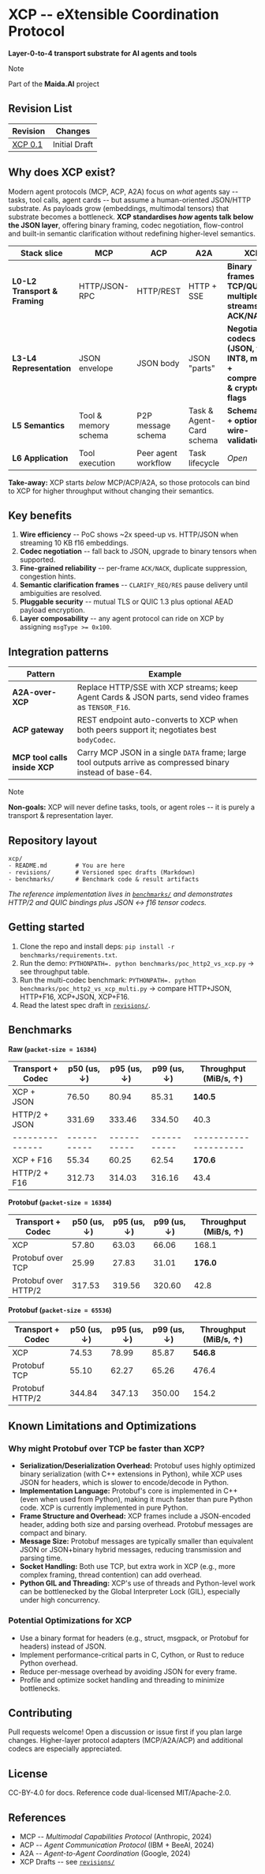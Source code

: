 <!---
Copyright © 2025 Maida.AI contributors.
Licensed under CC-BY-4.0: https://creativecommons.org/licenses/by/4.0/
-->
# XCP -- eXtensible Coordination Protocol
**Layer-0-to-4 transport substrate for AI agents and tools**
> [!NOTE]
> Part of the **Maida.AI** project

## Revision List

| Revision | Changes |
| -------- | ------- |
| [XCP 0.1](revisions/xcp-v0.1.md) | Initial Draft |


## Why does XCP exist?

Modern agent protocols (MCP, ACP, A2A) focus on *what* agents say -- tasks, tool calls, agent cards -- but assume a human-oriented JSON/HTTP substrate.
As payloads grow (embeddings, multimodal tensors) that substrate becomes a bottleneck.
**XCP standardises *how* agents talk below the JSON layer**, offering binary framing, codec negotiation, flow-control and built-in semantic clarification without redefining higher-level semantics.

| Stack slice                   | MCP                  | ACP                 | A2A                      | **XCP**                                                                     |
| ----------------------------- | -------------------- | ------------------- | ------------------------ | --------------------------------------------------------------------------- |
| **L0-L2 Transport & Framing** | HTTP/JSON-RPC        | HTTP/REST           | HTTP + SSE               | **Binary frames over TCP/QUIC; multiplexed streams; ACK/NACK**              |
| **L3-L4 Representation**      | JSON envelope        | JSON body           | JSON "parts"             | **Negotiable codecs (JSON, f16, INT8, mixed) + compression & crypto flags** |
| **L5 Semantics**              | Tool & memory schema | P2P message schema  | Task & Agent-Card schema | **Schema IDs + optional wire-validation**                                   |
| **L6 Application**            | Tool execution       | Peer agent workflow | Task lifecycle           | *Open*                                                                      |

**Take-away:** XCP starts *below* MCP/ACP/A2A, so those protocols can bind to XCP for higher throughput without changing their semantics.

## Key benefits

1. **Wire efficiency** -- PoC shows \~2x speed-up vs. HTTP/JSON when streaming 10 KB f16 embeddings.
2. **Codec negotiation** -- fall back to JSON, upgrade to binary tensors when supported.
3. **Fine-grained reliability** -- per-frame `ACK/NACK`, duplicate suppression, congestion hints.
4. **Semantic clarification frames** -- `CLARIFY_REQ/RES` pause delivery until ambiguities are resolved.
5. **Pluggable security** -- mutual TLS or QUIC 1.3 plus optional AEAD payload encryption.
6. **Layer composability** -- any agent protocol can ride on XCP by assigning `msgType >= 0x100`.


## Integration patterns

| Pattern                       | Example                                                                                                     |
| ----------------------------- | ----------------------------------------------------------------------------------------------------------- |
| **A2A-over-XCP**              | Replace HTTP/SSE with XCP streams; keep Agent Cards & JSON parts, send video frames as `TENSOR_F16`.        |
| **ACP gateway**               | REST endpoint auto-converts to XCP when both peers support it; negotiates best `bodyCodec`.                 |
| **MCP tool calls inside XCP** | Carry MCP JSON in a single `DATA` frame; large tool outputs arrive as compressed binary instead of base-64. |

> [!NOTE]
> **Non-goals:** XCP will never define tasks, tools, or agent roles -- it is purely a transport & representation layer.


## Repository layout

```
xcp/
- README.md        # You are here
- revisions/       # Versioned spec drafts (Markdown)
- benchmarks/      # Benchmark code & result artifacts
```

*The reference implementation lives in [`benchmarks/`](benchmarks/) and demonstrates HTTP/2 and QUIC bindings plus JSON <-> f16 tensor codecs.*


## Getting started

1. Clone the repo and install deps: `pip install -r benchmarks/requirements.txt`.
2. Run the demo: `PYTHONPATH=. python benchmarks/poc_http2_vs_xcp.py` -> see throughput table.
3. Run the multi-codec benchmark: `PYTHONPATH=. python benchmarks/poc_http2_vs_xcp_multi.py` -> compare HTTP+JSON, HTTP+F16, XCP+JSON, XCP+F16.
4. Read the latest spec draft in [`revisions/`](revisions/).


## Benchmarks

**Raw (`packet-size = 16384`)**

|Transport + Codec | p50 (us, ↓) | p95 (us, ↓) | p99 (us, ↓) | Throughput (MiB/s, ↑) |
|------------------|------------ |-------------|-------------| ----------------------|
| XCP + JSON       | 76.50       | 80.94       | 85.31       | **140.5**             |
| HTTP/2 + JSON    | 331.69      | 333.46      | 334.50      | 40.3                  |
| ---------------  | ----------- | ----------- | ----------- | --------------------- |
| XCP + F16        | 55.34       | 60.25       | 62.54       | **170.6**             |
| HTTP/2 + F16     | 312.73      | 314.03      | 316.16      | 43.4                  |

**Protobuf (`packet-size = 16384`)**

|Transport + Codec     | p50 (us, ↓) | p95 (us, ↓) | p99 (us, ↓) | Throughput (MiB/s, ↑) |
|----------------------|------------ |-------------|-------------| ----------------------|
| XCP                  | 57.80       | 63.03       | 66.06       | 168.1                 |
| Protobuf over TCP    | 25.99       | 27.83       | 31.01       | **176.0**             |
| Protobuf over HTTP/2 | 317.53      | 319.56      | 320.60      | 42.8                  |

**Protobuf (`packet-size = 65536`)**

|Transport + Codec     | p50 (us, ↓) | p95 (us, ↓) | p99 (us, ↓) | Throughput (MiB/s, ↑) |
|----------------------|------------ |-------------|-------------| ----------------------|
| XCP                  | 74.53       | 78.99       | 85.87       | **546.8**             |
| Protobuf TCP         | 55.10       | 62.27       | 65.26       | 476.4                 |
| Protobuf HTTP/2      | 344.84      | 347.13      | 350.00      | 154.2                 |

## Known Limitations and Optimizations

### Why might Protobuf over TCP be faster than XCP?

- **Serialization/Deserialization Overhead:** Protobuf uses highly optimized binary serialization (with C++ extensions in Python), while XCP uses JSON for headers, which is slower to encode/decode in Python.
- **Implementation Language:** Protobuf's core is implemented in C++ (even when used from Python), making it much faster than pure Python code. XCP is currently implemented in pure Python.
- **Frame Structure and Overhead:** XCP frames include a JSON-encoded header, adding both size and parsing overhead. Protobuf messages are compact and binary.
- **Message Size:** Protobuf messages are typically smaller than equivalent JSON or JSON+binary hybrid messages, reducing transmission and parsing time.
- **Socket Handling:** Both use TCP, but extra work in XCP (e.g., more complex framing, thread contention) can add overhead.
- **Python GIL and Threading:** XCP's use of threads and Python-level work can be bottlenecked by the Global Interpreter Lock (GIL), especially under high concurrency.

### Potential Optimizations for XCP

- Use a binary format for headers (e.g., struct, msgpack, or Protobuf for headers) instead of JSON.
- Implement performance-critical parts in C, Cython, or Rust to reduce Python overhead.
- Reduce per-message overhead by avoiding JSON for every frame.
- Profile and optimize socket handling and threading to minimize bottlenecks.

## Contributing

Pull requests welcome!  Open a discussion or issue first if you plan large changes.
Higher-layer protocol adapters (MCP/A2A/ACP) and additional codecs are especially appreciated.


## License

CC-BY-4.0 for docs.  Reference code dual-licensed MIT/Apache-2.0.


## References

* MCP -- *Multimodal Capabilities Protocol* (Anthropic, 2024)
* ACP -- *Agent Communication Protocol* (IBM + BeeAI, 2024)
* A2A -- *Agent-to-Agent Coordination* (Google, 2024)
* XCP Drafts -- see [`revisions/`](revisions/)
